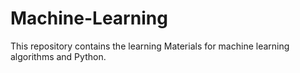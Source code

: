 # Machine-Learning
This repository contains the learning Materials for machine learning algorithms and Python.
